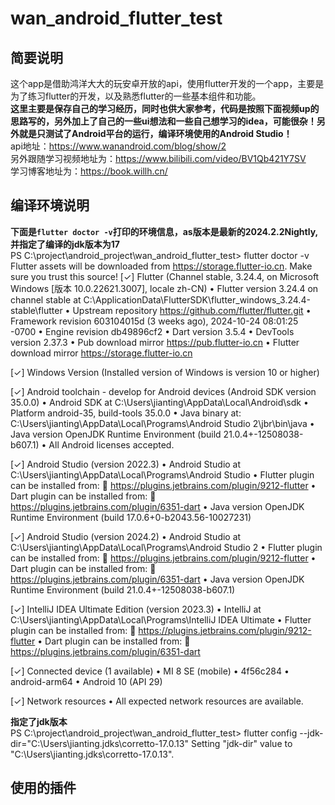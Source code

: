 # wan_android_flutter_test
## 简要说明
这个app是借助鸿洋大大的玩安卓开放的api，使用flutter开发的一个app，主要是为了练习flutter的开发，以及熟悉flutter的一些基本组件和功能。<br>
**这里主要是保存自己的学习经历，同时也供大家参考，代码是按照下面视频up的思路写的，另外加上了自己的一些ui想法和一些自己想学习的idea，可能很杂！另外就是只测试了Android平台的运行，编译环境使用的Android Studio！**<br>
api地址：https://www.wanandroid.com/blog/show/2 <br>
另外跟随学习视频地址为：https://www.bilibili.com/video/BV1Qb421Y7SV <br>
学习博客地址为：https://book.willh.cn/ <br>

## 编译环境说明
**下面是`flutter doctor -v`打印的环境信息，as版本是最新的2024.2.2Nightly,并指定了编译的jdk版本为17**<br>
PS C:\project\android_project\wan_android_flutter_test> flutter doctor -v
Flutter assets will be downloaded from https://storage.flutter-io.cn. Make sure you trust this source!
[✓] Flutter (Channel stable, 3.24.4, on Microsoft Windows [版本 10.0.22621.3007], locale zh-CN)
• Flutter version 3.24.4 on channel stable at C:\ApplicationData\FlutterSDK\flutter_windows_3.24.4-stable\flutter
• Upstream repository https://github.com/flutter/flutter.git
• Framework revision 603104015d (3 weeks ago), 2024-10-24 08:01:25 -0700
• Engine revision db49896cf2
• Dart version 3.5.4
• DevTools version 2.37.3
• Pub download mirror https://pub.flutter-io.cn
• Flutter download mirror https://storage.flutter-io.cn

[✓] Windows Version (Installed version of Windows is version 10 or higher)

[✓] Android toolchain - develop for Android devices (Android SDK version 35.0.0)
• Android SDK at C:\Users\jianting\AppData\Local\Android\sdk
• Platform android-35, build-tools 35.0.0
• Java binary at: C:\Users\jianting\AppData\Local\Programs\Android Studio 2\jbr\bin\java
• Java version OpenJDK Runtime Environment (build 21.0.4+-12508038-b607.1)
• All Android licenses accepted.

[✓] Android Studio (version 2022.3)
• Android Studio at C:\Users\jianting\AppData\Local\Programs\Android Studio
• Flutter plugin can be installed from:
🔨 https://plugins.jetbrains.com/plugin/9212-flutter
• Dart plugin can be installed from:
🔨 https://plugins.jetbrains.com/plugin/6351-dart
• Java version OpenJDK Runtime Environment (build 17.0.6+0-b2043.56-10027231)

[✓] Android Studio (version 2024.2)
• Android Studio at C:\Users\jianting\AppData\Local\Programs\Android Studio 2
• Flutter plugin can be installed from:
🔨 https://plugins.jetbrains.com/plugin/9212-flutter
• Dart plugin can be installed from:
🔨 https://plugins.jetbrains.com/plugin/6351-dart
• Java version OpenJDK Runtime Environment (build 21.0.4+-12508038-b607.1)

[✓] IntelliJ IDEA Ultimate Edition (version 2023.3)
• IntelliJ at C:\Users\jianting\AppData\Local\Programs\IntelliJ IDEA Ultimate
• Flutter plugin can be installed from:
🔨 https://plugins.jetbrains.com/plugin/9212-flutter
• Dart plugin can be installed from:
🔨 https://plugins.jetbrains.com/plugin/6351-dart

[✓] Connected device (1 available)
• MI 8 SE (mobile) • 4f56c284 • android-arm64 • Android 10 (API 29)

[✓] Network resources
• All expected network resources are available.

**指定了jdk版本**<br>
PS C:\project\android_project\wan_android_flutter_test> flutter config --jdk-dir="C:\Users\jianting\.jdks\corretto-17.0.13"
Setting "jdk-dir" value to "C:\Users\jianting\.jdks\corretto-17.0.13".

## 使用的插件

